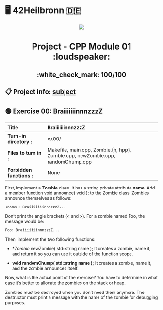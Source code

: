 # :desktop_computer: 42Heilbronn :de:

<p align="center">
  <img src="https://github.com/Tilek12/42-project-badges/blob/main/badges/cppe.png">
</p>

<h1 align="center">
 Project - CPP Module 01 :loudspeaker:
</h1>

<h2 align="center">
 :white_check_mark: 100/100
</h2>

## :clipboard: Project info: [subject](https://github.com/Tilek12/42HN-CPP_Module_01/blob/master/subject_cpp_01.pdf)

## :green_circle: **Exercise 00: BraiiiiiiinnnzzzZ**

**Title** | BraiiiiiiinnnzzzZ
|:---|:---|
**Turn-in directory :**   | ex00/
**Files to turn in :**    | Makefile, main.cpp, Zombie.{h, hpp}, Zombie.cpp, newZombie.cpp, randomChump.cpp
**Forbidden functions :** | None

First, implement a **Zombie** class. It has a string private attribute **name**.
Add a member function void announce( void ); to the Zombie class. Zombies announce themselves as follows:

`<name>: BraiiiiiiinnnzzzZ...`

Don’t print the angle brackets (< and >). For a zombie named Foo, the message would be:

`Foo: BraiiiiiiinnnzzzZ...`

Then, implement the two following functions:
- **Zombie* newZombie( std::string name );
It creates a zombie, name it, and return it so you can use it outside of the function scope.

- **void randomChump( std::string name );**
It creates a zombie, name it, and the zombie announces itself.

Now, what is the actual point of the exercise? You have to determine in what case 
it’s better to allocate the zombies on the stack or heap.

Zombies must be destroyed when you don’t need them anymore. The destructor must 
print a message with the name of the zombie for debugging purposes.

